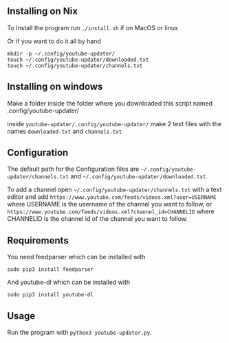 ## Installing on Nix

To Install the program run `./install.sh` if on MacOS or linux

Or if you want to do it all by hand

```
mkdir -p ~/.config/youtube-updater/
touch ~/.config/youtube-updater/downloaded.txt
touch ~/.config/youtube-updater/channels.txt
```

## Installing on windows

Make a folder inside the folder where you downloaded this script named .config/youtube-updater/

inside `youtube-updater/.config/youtube-updater/` make 2 text files with the names `downloaded.txt` and `channels.txt`

## Configuration

The default path for the Configuration files are `~/.config/youtube-updater/channels.txt` and `~/.config/youtube-updater/downloaded.txt`.

To add a channel open `~/.config/youtube-updater/channels.txt` with a text editor and add `https://www.youtube.com/feeds/videos.xml?user=USERNAME` where USERNAME is the username of the channel you want to follow, or `https://www.youtube.com/feeds/videos.xml?channel_id=CHANNELID` where CHANNELID is the channel id of the channel you want to follow.

## Requirements

You need feedparser which can be installed with

`sudo pip3 install feedparser`

And youtube-dl which can be installed with

`sudo pip3 install youtube-dl`

## Usage

Run the program with `python3 youtube-updater.py`.
